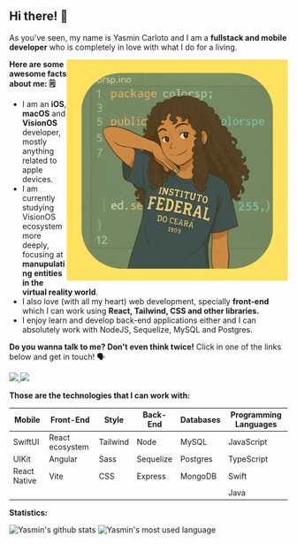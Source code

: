 <p align="left">
  <h2>
    <b>
    Hi there! 👋
    </b>
  </h2>
  As you've seen, my name is Yasmin Carloto and I am a <strong>fullstack and mobile developer</strong> who is completely in love with what I do for a living. 
</p>

<img src="https://github.com/Yasmin-Carloto/Yasmin-Carloto/blob/main/readme-drawing.png" min-width="400px" max-width="400px" width="400px" align="right" alt="Computer">

<p align="left">
  
<strong>Here are some awesome facts about me: 🗒️</strong>

  * I am an <strong>iOS</strong>, <strong>macOS</strong> and <strong>VisionOS</strong> developer, mostly anything related to apple devices.
  * I am currently studying VisionOS ecosystem more deeply, focusing at <strong>manupulating entities in the virtual reality world</strong>.
  * I also love (with all my heart) web development, specially <strong>front-end</strong> which I can work using <strong>React, Tailwind, CSS and other libraries.</strong>
  * I enjoy learn and develop back-end applications either and I can absolutely work with NodeJS, Sequelize, MySQL and Postgres.
</p>

<p align="left">
  
<strong>Do you wanna talk to me? Don't even think twice!</strong>
Click in one of the links below and get in touch! 🗣️

  <a href="mailto:carlotoyasmin11@gmail.com"> 
    <img src="https://img.shields.io/badge/Gmail-D14836?style=for-the-badge&logo=gmail&logoColor=white" /> 
  </a>


  <a href="https://www.linkedin.com/in/yasmin-carloto/"> 
    <img src="https://img.shields.io/badge/linkedin-%230077B5.svg?style=for-the-badge&logo=linkedin&logoColor=white" /> 
  </a>
</p>

<p align="left">
  
<strong>Those are the technologies that I can work with:</strong>

  | Mobile       | Front-End           | Style    | Back-End  | Databases | Programming Languages |
  | ---------    | ------------------- | -------- | --------- | --------- | --------------------- |
  | SwiftUI      | React ecosystem     | Tailwind | Node      | MySQL     | JavaScript            |
  | UIKit        | Angular             | Sass     | Sequelize | Postgres  | TypeScript            |
  | React Native | Vite                | CSS      | Express   | MongoDB   | Swift                 |
  |              |                     |          |           |           | Java                  |
</p>

<p align="left">
  
<strong>Statistics: </strong>

  <img src="https://camo.githubusercontent.com/afa6aceafae5a6287d1a217406379cf023794b5b269c456d70bbaff0a8786c54/68747470733a2f2f6769746875622d726561646d652d73746174732e76657263656c2e6170702f6170693f757365726e616d653d7961736d696e2d6361726c6f746f2673686f775f69636f6e733d74727565267468656d653d6f6e656461726b" alt="Yasmin's github stats" />

  <img src="https://camo.githubusercontent.com/1e3d2a9b6fb765b40dfcffc3659eb12ca5524bb45491de5ae0d1af7afaefbd05/68747470733a2f2f6769746875622d726561646d652d73746174732e76657263656c2e6170702f6170692f746f702d6c616e67732f3f757365726e616d653d7961736d696e2d6361726c6f746f267468656d653d6f6e656461726b266c61796f75743d636f6d70616374" alt="Yasmin's most used language" />
</p>
